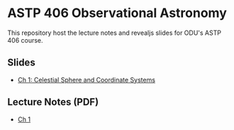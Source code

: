 # ASTP 406 Observational Astronomy
This repository host the lecture notes and revealjs slides for ODU's ASTP 406 course.

## Slides
- [Ch 1: Celestial Sphere and Coordinate Systems](./Ch01_Celestial_Sphere_and_Coordinate_Systems/Ch01_slides.html)

## Lecture Notes (PDF)
- [Ch 1](./Lecture_Notes/Ch01_Lecture_Notes.pdf)
